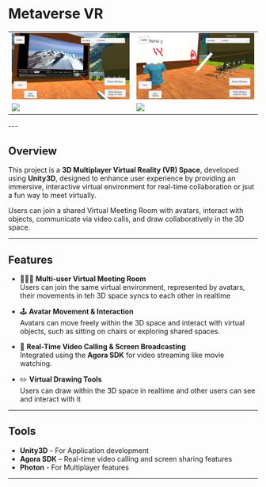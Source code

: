 # Metaverse VR 

<table>
  <tr>
    <td><img src="https://github.com/swapgk/metaverse-vr/blob/c2ef253e464efa40b5206fedf312dc53db1328dd/demo/screen_sharing.png" width="400"/></td>
    <td><img src="https://github.com/swapgk/metaverse-vr/blob/c2ef253e464efa40b5206fedf312dc53db1328dd/demo/3d_annotation.png" width="400"/></td>
  </tr>
  <tr>
    <td>
      <a href="https://drive.google.com/file/d/1mWw3g8MLdiP-k2tR2229BdapdN4d7f6j/view?usp=sharing">
        <img src="https://github.com/swapgk/metaverse-vr/blob/b2ac12692407440eb9e4f26c5b96e99307ff71ce/demo/thumbnail1.png" width="400"/>
      </a>
    </td>
    <td>
      <a href="https://github.com/swapgk/metaverse-vr/raw/main/demo/metaverse-vr-video-2-720p.mp4">
        <img src="https://github.com/swapgk/metaverse-vr/blob/main/demo/video2-thumbnail.png" width="400"/>
      </a>
    </td>
  </tr>
</table>
---

## Overview

This project is a **3D Multiplayer Virtual Reality (VR) Space**, developed using **Unity3D**, designed to enhance user experience by providing an immersive, interactive virtual environment for real-time collaboration or jsut a fun way to meet virtually.

Users can join a shared Virtual Meeting Room with avatars, interact with objects, communicate via video calls, and draw collaboratively in the 3D space.

---

## Features

- 🧑‍🤝‍🧑 **Multi-user Virtual Meeting Room**  
  Users can join the same virtual environment, represented by avatars, their movements in teh 3D space syncs to each other in realtime

- 🕹️ **Avatar Movement & Interaction**  
  Avatars can move freely within the 3D space and interact with virtual objects, such as sitting on chairs or exploring shared spaces.

- 🎥 **Real-Time Video Calling & Screen Broadcasting**  
  Integrated using the **Agora SDK** for video streaming like movie watching.

- ✏️ **Virtual Drawing Tools**  
  Users can draw within the 3D space in realtime and other users can see and interact with it

---

## Tools

- **Unity3D** – For Application development  
- **Agora SDK** – Real-time video calling and screen sharing features
- **Photon** - For Multiplayer features

---
